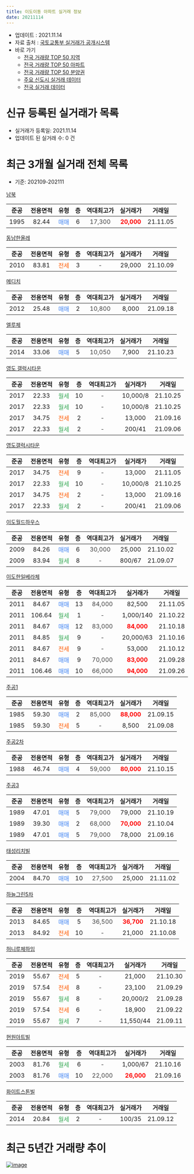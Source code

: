 ```yaml
---
title: 이도이동 아파트 실거래 정보
date: 20211114
---
```


* 업데이트 : 2021.11.14
* 자료 출처 : [국토교통부 실거래가 공개시스템](http://rt.molit.go.kr)
* 바로 가기
    * [전국 거래량 TOP 50 지역](https://apt-info.github.io/apt-trade-info/tr)
    * [전국 거래량 TOP 50 아파트](https://apt-info.github.io/apt-trade-info/ta)
    * [전국 거래량 TOP 50 분양권](https://apt-info.github.io/apt-trade-info/tb)
    * [주요 신도시 실거래 데이터](https://apt-info.github.io/apt-trade-info/newtown)
    * [전국 실거래 데이터](https://apt-info.github.io/apt-trade-info/all)



<script async src="https://pagead2.googlesyndication.com/pagead/js/adsbygoogle.js"></script>
<!-- 기본광고 -->
<ins class="adsbygoogle"
     style="display:block"
     data-ad-client="ca-pub-1142216861245946"
     data-ad-slot="4805727019"
     data-ad-format="auto"
     data-full-width-responsive="true"></ins>
<script>
     (adsbygoogle = window.adsbygoogle || []).push({});
</script>


# 신규 등록된 실거래가 목록

* 실거래가 등록일: 2021.11.14
* 업데이트 된 실거래 수: 0 건




<script async src="https://pagead2.googlesyndication.com/pagead/js/adsbygoogle.js"></script>
<!-- 기본광고 -->
<ins class="adsbygoogle"
     style="display:block"
     data-ad-client="ca-pub-1142216861245946"
     data-ad-slot="4805727019"
     data-ad-format="auto"
     data-full-width-responsive="true"></ins>
<script>
     (adsbygoogle = window.adsbygoogle || []).push({});
</script>


# 최근 3개월 실거래 전체 목록
* 기준: 202109-202111


[남북](https://search.naver.com/search.naver?query=%EB%82%A8%EB%B6%81)

|준공|전용면적|유형|층|역대최고가|실거래가|거래일|
|:---:|:---:|:---:|:---:|:---:|:---:|:---:|
|1995|82.44|<span style="color:#4285F3">매매</span>|6|<span style="color:#444444">17,300</span>|<b><span style="color:#FF0000">20,000</span></b>|21.11.05|

[동남한올레](https://search.naver.com/search.naver?query=%EB%8F%99%EB%82%A8%ED%95%9C%EC%98%AC%EB%A0%88)

|준공|전용면적|유형|층|역대최고가|실거래가|거래일|
|:---:|:---:|:---:|:---:|:---:|:---:|:---:|
|2010|83.81|<span style="color:#FF5A00">전세</span>|3|<span style="color:#444444">-</span>|29,000|21.10.09|

[메디치](https://search.naver.com/search.naver?query=%EB%A9%94%EB%94%94%EC%B9%98)

|준공|전용면적|유형|층|역대최고가|실거래가|거래일|
|:---:|:---:|:---:|:---:|:---:|:---:|:---:|
|2012|25.48|<span style="color:#4285F3">매매</span>|2|<span style="color:#444444">10,800</span>|8,000|21.09.18|

[엘루체](https://search.naver.com/search.naver?query=%EC%97%98%EB%A3%A8%EC%B2%B4)

|준공|전용면적|유형|층|역대최고가|실거래가|거래일|
|:---:|:---:|:---:|:---:|:---:|:---:|:---:|
|2014|33.06|<span style="color:#4285F3">매매</span>|5|<span style="color:#444444">10,050</span>|7,900|21.10.23|

[영도 갤럭시타운](https://search.naver.com/search.naver?query=%EC%98%81%EB%8F%84+%EA%B0%A4%EB%9F%AD%EC%8B%9C%ED%83%80%EC%9A%B4)

|준공|전용면적|유형|층|역대최고가|실거래가|거래일|
|:---:|:---:|:---:|:---:|:---:|:---:|:---:|
|2017|22.33|<span style="color:#34A853">월세</span>|10|<span style="color:#444444">-</span>|10,000/8|21.10.25|
|2017|22.33|<span style="color:#34A853">월세</span>|10|<span style="color:#444444">-</span>|10,000/8|21.10.25|
|2017|34.75|<span style="color:#FF5A00">전세</span>|2|<span style="color:#444444">-</span>|13,000|21.09.16|
|2017|22.33|<span style="color:#34A853">월세</span>|2|<span style="color:#444444">-</span>|200/41|21.09.06|

[영도갤럭시타운](https://search.naver.com/search.naver?query=%EC%98%81%EB%8F%84%EA%B0%A4%EB%9F%AD%EC%8B%9C%ED%83%80%EC%9A%B4)

|준공|전용면적|유형|층|역대최고가|실거래가|거래일|
|:---:|:---:|:---:|:---:|:---:|:---:|:---:|
|2017|34.75|<span style="color:#FF5A00">전세</span>|9|<span style="color:#444444">-</span>|13,000|21.11.05|
|2017|22.33|<span style="color:#34A853">월세</span>|10|<span style="color:#444444">-</span>|10,000/8|21.10.25|
|2017|34.75|<span style="color:#FF5A00">전세</span>|2|<span style="color:#444444">-</span>|13,000|21.09.16|
|2017|22.33|<span style="color:#34A853">월세</span>|2|<span style="color:#444444">-</span>|200/41|21.09.06|

[이도월드하우스](https://search.naver.com/search.naver?query=%EC%9D%B4%EB%8F%84%EC%9B%94%EB%93%9C%ED%95%98%EC%9A%B0%EC%8A%A4)

|준공|전용면적|유형|층|역대최고가|실거래가|거래일|
|:---:|:---:|:---:|:---:|:---:|:---:|:---:|
|2009|84.26|<span style="color:#4285F3">매매</span>|6|<span style="color:#444444">30,000</span>|25,000|21.10.02|
|2009|83.94|<span style="color:#34A853">월세</span>|8|<span style="color:#444444">-</span>|800/67|21.09.07|

[이도한일베라체](https://search.naver.com/search.naver?query=%EC%9D%B4%EB%8F%84%ED%95%9C%EC%9D%BC%EB%B2%A0%EB%9D%BC%EC%B2%B4)

|준공|전용면적|유형|층|역대최고가|실거래가|거래일|
|:---:|:---:|:---:|:---:|:---:|:---:|:---:|
|2011|84.67|<span style="color:#4285F3">매매</span>|13|<span style="color:#444444">84,000</span>|82,500|21.11.05|
|2011|106.64|<span style="color:#34A853">월세</span>|1|<span style="color:#444444">-</span>|1,000/140|21.10.22|
|2011|84.67|<span style="color:#4285F3">매매</span>|12|<span style="color:#444444">83,000</span>|<b><span style="color:#FF0000">84,000</span></b>|21.10.18|
|2011|84.85|<span style="color:#34A853">월세</span>|9|<span style="color:#444444">-</span>|20,000/63|21.10.16|
|2011|84.67|<span style="color:#FF5A00">전세</span>|9|<span style="color:#444444">-</span>|53,000|21.10.12|
|2011|84.67|<span style="color:#4285F3">매매</span>|9|<span style="color:#444444">70,000</span>|<b><span style="color:#FF0000">83,000</span></b>|21.09.28|
|2011|106.46|<span style="color:#4285F3">매매</span>|10|<span style="color:#444444">66,000</span>|<b><span style="color:#FF0000">94,000</span></b>|21.09.26|

[주공1](https://search.naver.com/search.naver?query=%EC%A3%BC%EA%B3%B51)

|준공|전용면적|유형|층|역대최고가|실거래가|거래일|
|:---:|:---:|:---:|:---:|:---:|:---:|:---:|
|1985|59.30|<span style="color:#4285F3">매매</span>|2|<span style="color:#444444">85,000</span>|<b><span style="color:#FF0000">88,000</span></b>|21.09.15|
|1985|59.30|<span style="color:#FF5A00">전세</span>|5|<span style="color:#444444">-</span>|8,500|21.09.08|

[주공2차](https://search.naver.com/search.naver?query=%EC%A3%BC%EA%B3%B52%EC%B0%A8)

|준공|전용면적|유형|층|역대최고가|실거래가|거래일|
|:---:|:---:|:---:|:---:|:---:|:---:|:---:|
|1988|46.74|<span style="color:#4285F3">매매</span>|4|<span style="color:#444444">59,000</span>|<b><span style="color:#FF0000">80,000</span></b>|21.10.15|

[주공3](https://search.naver.com/search.naver?query=%EC%A3%BC%EA%B3%B53)

|준공|전용면적|유형|층|역대최고가|실거래가|거래일|
|:---:|:---:|:---:|:---:|:---:|:---:|:---:|
|1989|47.01|<span style="color:#4285F3">매매</span>|5|<span style="color:#444444">79,000</span>|79,000|21.10.19|
|1989|39.30|<span style="color:#4285F3">매매</span>|2|<span style="color:#444444">68,000</span>|<b><span style="color:#FF0000">70,000</span></b>|21.10.04|
|1989|47.01|<span style="color:#4285F3">매매</span>|5|<span style="color:#444444">79,000</span>|78,000|21.09.16|

[태성리치빌](https://search.naver.com/search.naver?query=%ED%83%9C%EC%84%B1%EB%A6%AC%EC%B9%98%EB%B9%8C)

|준공|전용면적|유형|층|역대최고가|실거래가|거래일|
|:---:|:---:|:---:|:---:|:---:|:---:|:---:|
|2004|84.70|<span style="color:#4285F3">매매</span>|10|<span style="color:#444444">27,500</span>|25,000|21.11.02|

[하늘그린5차](https://search.naver.com/search.naver?query=%ED%95%98%EB%8A%98%EA%B7%B8%EB%A6%B05%EC%B0%A8)

|준공|전용면적|유형|층|역대최고가|실거래가|거래일|
|:---:|:---:|:---:|:---:|:---:|:---:|:---:|
|2013|84.65|<span style="color:#4285F3">매매</span>|5|<span style="color:#444444">36,500</span>|<b><span style="color:#FF0000">36,700</span></b>|21.10.18|
|2013|84.92|<span style="color:#FF5A00">전세</span>|10|<span style="color:#444444">-</span>|21,000|21.10.08|

[허니루체하임](https://search.naver.com/search.naver?query=%ED%97%88%EB%8B%88%EB%A3%A8%EC%B2%B4%ED%95%98%EC%9E%84)

|준공|전용면적|유형|층|역대최고가|실거래가|거래일|
|:---:|:---:|:---:|:---:|:---:|:---:|:---:|
|2019|55.67|<span style="color:#FF5A00">전세</span>|5|<span style="color:#444444">-</span>|21,000|21.10.30|
|2019|57.54|<span style="color:#FF5A00">전세</span>|8|<span style="color:#444444">-</span>|23,100|21.09.29|
|2019|55.67|<span style="color:#34A853">월세</span>|8|<span style="color:#444444">-</span>|20,000/2|21.09.28|
|2019|57.54|<span style="color:#FF5A00">전세</span>|6|<span style="color:#444444">-</span>|18,900|21.09.22|
|2019|55.67|<span style="color:#34A853">월세</span>|7|<span style="color:#444444">-</span>|11,550/44|21.09.11|

[현원아트빌](https://search.naver.com/search.naver?query=%ED%98%84%EC%9B%90%EC%95%84%ED%8A%B8%EB%B9%8C)

|준공|전용면적|유형|층|역대최고가|실거래가|거래일|
|:---:|:---:|:---:|:---:|:---:|:---:|:---:|
|2003|81.76|<span style="color:#34A853">월세</span>|6|<span style="color:#444444">-</span>|1,000/67|21.10.16|
|2003|81.76|<span style="color:#4285F3">매매</span>|10|<span style="color:#444444">22,000</span>|<b><span style="color:#FF0000">26,000</span></b>|21.09.16|

[화이트스톤빌](https://search.naver.com/search.naver?query=%ED%99%94%EC%9D%B4%ED%8A%B8%EC%8A%A4%ED%86%A4%EB%B9%8C)

|준공|전용면적|유형|층|역대최고가|실거래가|거래일|
|:---:|:---:|:---:|:---:|:---:|:---:|:---:|
|2014|20.84|<span style="color:#34A853">월세</span>|2|<span style="color:#444444">-</span>|100/35|21.09.12|



<script async src="https://pagead2.googlesyndication.com/pagead/js/adsbygoogle.js"></script>
<!-- 기본광고 -->
<ins class="adsbygoogle"
     style="display:block"
     data-ad-client="ca-pub-1142216861245946"
     data-ad-slot="4805727019"
     data-ad-format="auto"
     data-full-width-responsive="true"></ins>
<script>
     (adsbygoogle = window.adsbygoogle || []).push({});
</script>


# 최근 5년간 거래량 추이


<div style="width:100%;">
    <canvas id="deal_progress" height="200"></canvas>
</div>

<script>
new Chart(document.getElementById("deal_progress"), {
    type: 'line',
    data: {
        labels: ['16.01','16.02','16.03','16.04','16.05','16.06','16.07','16.08','16.09','16.10','16.11','16.12','17.01','17.02','17.03','17.04','17.05','17.06','17.07','17.08','17.09','17.10','17.11','17.12','18.01','18.02','18.03','18.04','18.05','18.06','18.07','18.08','18.09','18.10','18.11','18.12','19.01','19.02','19.03','19.04','19.05','19.06','19.07','19.08','19.09','19.10','19.11','19.12','20.01','20.02','20.03','20.04','20.05','20.06','20.07','20.08','20.09','20.10','20.11','20.12','21.01','21.02','21.03','21.04','21.05','21.06','21.07','21.08','21.09','21.10','21.11'],
        datasets: [{
            label: '매매/분양권',
            data: [12,13,12,7,16,7,38,11,14,18,21,9,13,12,13,31,17,17,11,13,14,16,20,17,14,10,21,14,13,9,11,18,15,13,13,9,13,7,9,4,13,16,15,10,9,12,27,16,17,17,11,8,13,28,15,10,14,16,26,23,10,10,15,22,10,17,7,14,6,7,3],
            borderColor: "rgba(66, 133, 243, 1)",
            backgroundColor: "rgba(66, 133, 243, 0.05)",
            borderWidth: 1,
            pointRadius: 0,
            fill: false,
            lineTension: 0
        },{
            label: '전/월세',
            data: [9,5,3,2,1,3,1,3,4,2,3,10,7,11,2,2,1,1,8,6,9,7,7,15,20,10,4,7,5,6,6,3,1,5,7,7,13,16,9,8,14,6,6,7,12,11,11,14,15,8,11,8,6,5,6,4,4,2,7,8,10,5,1,5,6,2,7,2,11,10,1],
            borderColor: "rgba(255, 90, 0, 1)",
            backgroundColor: "rgba(255, 90, 0, 0.05)",
            borderWidth: 1,
            pointRadius: 0,
            fill: false,
            lineTension: 0
        },{
            label: '합계',
            data: [21,18,15,9,17,10,39,14,18,20,24,19,20,23,15,33,18,18,19,19,23,23,27,32,34,20,25,21,18,15,17,21,16,18,20,16,26,23,18,12,27,22,21,17,21,23,38,30,32,25,22,16,19,33,21,14,18,18,33,31,20,15,16,27,16,19,14,16,17,17,4],
            borderColor: "rgba(0, 0, 0, 1)",
            backgroundColor: "rgba(0, 0, 0, 0.03)",
            borderWidth: 0.1,
            pointRadius: 0,
            fill: true,
            lineTension: 0
        }
        ]
    },
    options: {
        responsive: true,
        title: {
            display: false
        },
        tooltips: {
            mode: 'index',
            intersect: false
        },
        hover: {
            mode: 'nearest',
            intersect: true
        },
        scales: {
            xAxes: [{
                display: true,
                scaleLabel: {
                    display: true,
                    labelString: '년/월'
                }
            }],
            yAxes: [{
                display: true,
                ticks: {
                    suggestedMin: 0,
                },
                scaleLabel: {
                    display: true,
                    labelString: '실거래 수'
                }
            }]
        }
    }
});

</script>


[![image](https://apt-info.github.io/images/2020-01-03-apt-trade-info/1024x500.png)](https://play.google.com/store/apps/details?id=com.aptinfo.apttradeinfo)


